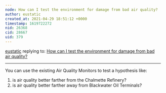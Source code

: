 ```yaml
---
node: How can I test the environment for damage from bad air quality?
author: eustatic
created_at: 2021-04-29 18:51:12 +0000
timestamp: 1619722272
nid: 26368
cid: 28667
uid: 379
---
```




[eustatic](../profile/eustatic) replying to: [How can I test the environment for damage from bad air quality?](../notes/damion_jackson/04-27-2021/how-can-i-test-the-environment-for-damage-from-bad-air-quality)

----
You can use the existing Air Quality Monitors to test a hypothesis like:

1) is air quality better farther from the Chalmette Refinery?
2) is air quality better farther away from Blackwater Oil Terminals?